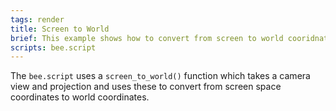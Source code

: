 ```yaml
---
tags: render
title: Screen to World
brief: This example shows how to convert from screen to world cooridnates while using a camera.
scripts: bee.script
---
```


The `bee.script` uses a `screen_to_world()` function which takes a camera view and projection and uses these to convert from screen space coordinates to world coordinates.